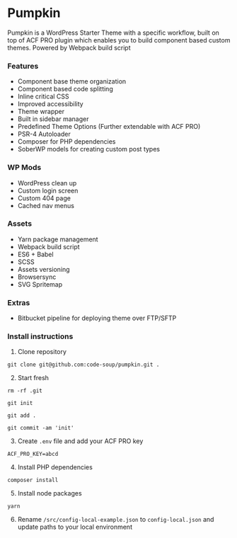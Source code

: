 # Pumpkin
Pumpkin is a WordPress Starter Theme with a specific workflow, built on top of ACF PRO plugin which enables you to build component based custom themes.
Powered by Webpack build script

### Features
- Component base theme organization
- Component based code splitting
- Inline critical CSS
- Improved accessibility
- Theme wrapper
- Built in sidebar manager
- Predefined Theme Options (Further extendable with ACF PRO)
- PSR-4 Autoloader
- Composer for PHP dependencies
- SoberWP models for creating custom post types

### WP Mods
- WordPress clean up
- Custom login screen
- Custom 404 page
- Cached nav menus

### Assets
- Yarn package management
- Webpack build script
- ES6 + Babel
- SCSS
- Assets versioning
- Browsersync
- SVG Spritemap

### Extras
- Bitbucket pipeline for deploying theme over FTP/SFTP

### Install instructions
1. Clone repository

`git clone git@github.com:code-soup/pumpkin.git .`

2. Start fresh

`rm -rf .git`

`git init`

`git add .`

`git commit -am 'init'`

3. Create `.env` file and add your ACF PRO key

`ACF_PRO_KEY=abcd`

4. Install PHP dependencies

`composer install`

5. Install node packages

`yarn`

6. Rename `/src/config-local-example.json` to `config-local.json` and update paths to your local environment